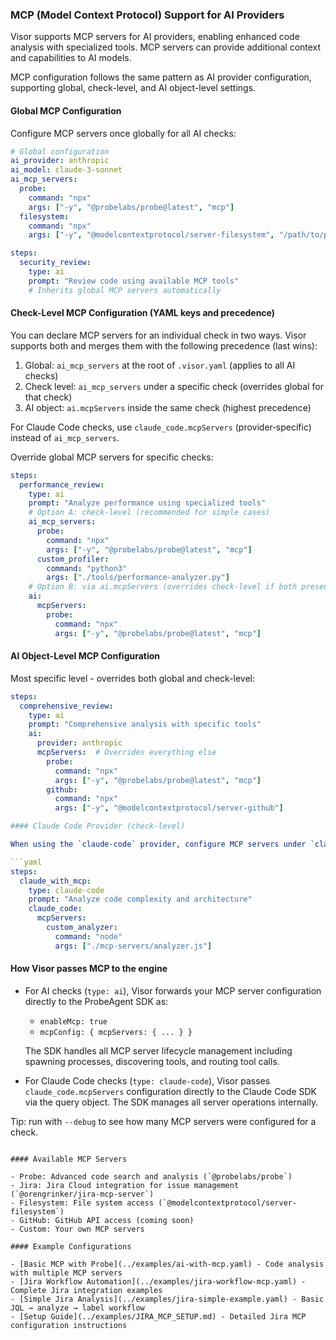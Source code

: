 ### MCP (Model Context Protocol) Support for AI Providers

Visor supports MCP servers for AI providers, enabling enhanced code analysis with specialized tools. MCP servers can provide additional context and capabilities to AI models.

MCP configuration follows the same pattern as AI provider configuration, supporting global, check-level, and AI object-level settings.

#### Global MCP Configuration

Configure MCP servers once globally for all AI checks:

```yaml
# Global configuration
ai_provider: anthropic
ai_model: claude-3-sonnet
ai_mcp_servers:
  probe:
    command: "npx"
    args: ["-y", "@probelabs/probe@latest", "mcp"]
  filesystem:
    command: "npx"
    args: ["-y", "@modelcontextprotocol/server-filesystem", "/path/to/project"]

steps:
  security_review:
    type: ai
    prompt: "Review code using available MCP tools"
    # Inherits global MCP servers automatically
```

#### Check-Level MCP Configuration (YAML keys and precedence)

You can declare MCP servers for an individual check in two ways. Visor supports both and merges them with the following precedence (last wins):

1) Global: `ai_mcp_servers` at the root of `.visor.yaml` (applies to all AI checks)
2) Check level: `ai_mcp_servers` under a specific check (overrides global for that check)
3) AI object: `ai.mcpServers` inside the same check (highest precedence)

For Claude Code checks, use `claude_code.mcpServers` (provider‑specific) instead of `ai_mcp_servers`.

Override global MCP servers for specific checks:

```yaml
steps:
  performance_review:
    type: ai
    prompt: "Analyze performance using specialized tools"
    # Option A: check-level (recommended for simple cases)
    ai_mcp_servers:
      probe:
        command: "npx"
        args: ["-y", "@probelabs/probe@latest", "mcp"]
      custom_profiler:
        command: "python3"
        args: ["./tools/performance-analyzer.py"]
    # Option B: via ai.mcpServers (overrides check-level if both present)
    ai:
      mcpServers:
        probe:
          command: "npx"
          args: ["-y", "@probelabs/probe@latest", "mcp"]
```

#### AI Object-Level MCP Configuration

Most specific level - overrides both global and check-level:

```yaml
steps:
  comprehensive_review:
    type: ai
    prompt: "Comprehensive analysis with specific tools"
    ai:
      provider: anthropic
      mcpServers:  # Overrides everything else
        probe:
          command: "npx"
          args: ["-y", "@probelabs/probe@latest", "mcp"]
        github:
          command: "npx"
          args: ["-y", "@modelcontextprotocol/server-github"]

#### Claude Code Provider (check-level)

When using the `claude-code` provider, configure MCP servers under `claude_code.mcpServers`:

```yaml
steps:
  claude_with_mcp:
    type: claude-code
    prompt: "Analyze code complexity and architecture"
    claude_code:
      mcpServers:
        custom_analyzer:
          command: "node"
          args: ["./mcp-servers/analyzer.js"]
```

#### How Visor passes MCP to the engine

- For AI checks (`type: ai`), Visor forwards your MCP server configuration directly to the ProbeAgent SDK as:
  - `enableMcp: true`
  - `mcpConfig: { mcpServers: { ... } }`

  The SDK handles all MCP server lifecycle management including spawning processes, discovering tools, and routing tool calls.

- For Claude Code checks (`type: claude-code`), Visor passes `claude_code.mcpServers` configuration directly to the Claude Code SDK via the query object. The SDK manages all server operations internally.

Tip: run with `--debug` to see how many MCP servers were configured for a check.
```

#### Available MCP Servers

- Probe: Advanced code search and analysis (`@probelabs/probe`)
- Jira: Jira Cloud integration for issue management (`@orengrinker/jira-mcp-server`)
- Filesystem: File system access (`@modelcontextprotocol/server-filesystem`)
- GitHub: GitHub API access (coming soon)
- Custom: Your own MCP servers

#### Example Configurations

- [Basic MCP with Probe](../examples/ai-with-mcp.yaml) - Code analysis with multiple MCP servers
- [Jira Workflow Automation](../examples/jira-workflow-mcp.yaml) - Complete Jira integration examples
- [Simple Jira Analysis](../examples/jira-simple-example.yaml) - Basic JQL → analyze → label workflow
- [Setup Guide](../examples/JIRA_MCP_SETUP.md) - Detailed Jira MCP configuration instructions
